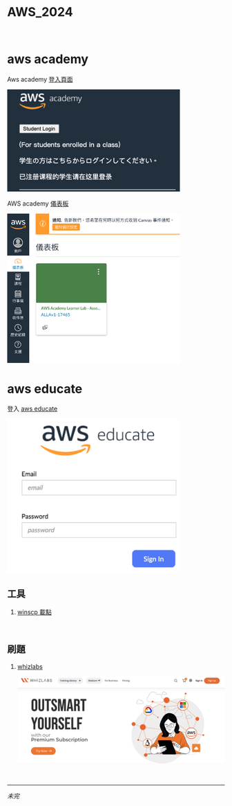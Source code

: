 # AWS_2024

<br>

# aws academy

Aws academy [登入頁面](https://www.awsacademy.com/vforcesite/LMS_Login)

<img src="images/img_01.png" width="400px">

<br>

AWS academy [儀表板](https://awsacademy.instructure.com/)

<img src="images/img_03.png" width="400px">

<br>

# aws educate

登入 [aws educate](https://www.awseducate.com/signin/SiteLogin?language=en_US)

<img src="images/img_02.png" width="400px">

<br>

## 工具

1. [winscp 載點](https://winscp.net/eng/download.php)

<br>

##  刷題

1. [whizlabs](https://www.whizlabs.com/)

    ![](images/img_04.png)

<br>

___

_未完_